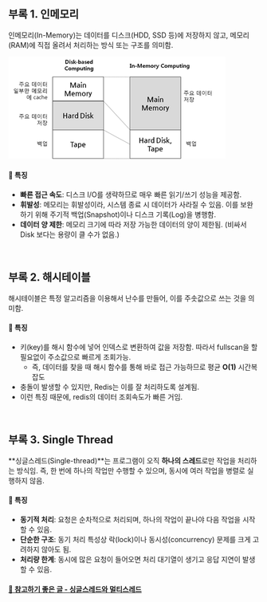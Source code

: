 ## 부록 1. 인메모리
인메모리(In-Memory)는 데이터를 디스크(HDD, SSD 등)에 저장하지 않고, 메모리(RAM)에 직접 올려서 처리하는 방식 또는 구조를 의미함.

![인메모리](./images/appendix_1.png)

#### 📌 특징
- **빠른 접근 속도**: 디스크 I/O를 생략하므로 매우 빠른 읽기/쓰기 성능을 제공함.
- **휘발성**: 메모리는 휘발성이라, 시스템 종료 시 데이터가 사라질 수 있음. 이를 보완하기 위해 주기적 백업(Snapshot)이나 디스크 기록(Log)을 병행함.
- **데이터 양 제한**: 메모리 크기에 따라 저장 가능한 데이터의 양이 제한됨. (비싸서 Disk 보다는 용량이 클 수가 없음.)

<br/>

## 부록 2. 해시테이블
해시테이블은 특정 알고리즘을 이용해서 난수를 만들어, 이를 주솟값으로 쓰는 것을 의미함.

#### 📌 특징
- 키(key)를 해시 함수에 넣어 인덱스로 변환하여 값을 저장함. 따라서 fullscan을 할 필요없이 주소값으로 빠르게 조회가능.
    - 즉, 데이터를 찾을 때 해시 함수를 통해 바로 접근 가능하므로 평균 **O(1)** 시간복잡도
- 충돌이 발생할 수 있지만, Redis는 이를 잘 처리하도록 설계됨.
- 이런 특징 때문에, redis의 데이터 조회속도가 빠른 거임.

<br/>

## 부록 3. Single Thread
**싱글스레드(Single-thread)**는 프로그램이 오직 **하나의 스레드**로만 작업을 처리하는 방식임. 즉, 한 번에 하나의 작업만 수행할 수 있으며, 동시에 여러 작업을 병렬로 실행하지 않음.

#### 📌 특징
- **동기적 처리**: 요청은 순차적으로 처리되며, 하나의 작업이 끝나야 다음 작업을 시작할 수 있음.
- **단순한 구조**: 동기 처리 특성상 락(lock)이나 동시성(concurrency) 문제를 크게 고려하지 않아도 됨.
- **처리량 한계**: 동시에 많은 요청이 들어오면 처리 대기열이 생기고 응답 지연이 발생할 수 있음.

#### [🔗 참고하기 좋은 글 - 싱글스레드와 멀티스레드](https://velog.io/@gil0127/%EC%8B%B1%EA%B8%80%EC%8A%A4%EB%A0%88%EB%93%9CSingle-thread-vs-%EB%A9%80%ED%8B%B0%EC%8A%A4%EB%A0%88%EB%93%9C-Multi-thread-t5gv4udj)